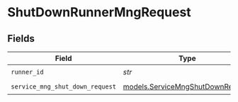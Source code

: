 # ShutDownRunnerMngRequest


## Fields

| Field                                                                      | Type                                                                       | Required                                                                   | Description                                                                |
| -------------------------------------------------------------------------- | -------------------------------------------------------------------------- | -------------------------------------------------------------------------- | -------------------------------------------------------------------------- |
| `runner_id`                                                                | *str*                                                                      | :heavy_check_mark:                                                         | runner ID                                                                  |
| `service_mng_shut_down_request`                                            | [models.ServiceMngShutDownRequest](../models/servicemngshutdownrequest.md) | :heavy_check_mark:                                                         | Input                                                                      |